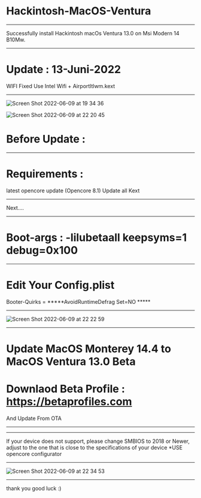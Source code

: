 # Hackintosh-MacOS-Ventura
**********************************************

Successfully install Hackintosh macOs Ventura 13.0 on Msi Modern 14 B10Mw.
**********************************************
# Update : 13-Juni-2022
WIFI Fixed Use Intel Wifi + Airportltlwm.kext 
**********************************************
![Screen Shot 2022-06-09 at 19 34 36](https://user-images.githubusercontent.com/38489058/172849644-190216c4-b13f-47ec-a072-88c95a29878a.png)

![Screen Shot 2022-06-09 at 22 20 45](https://user-images.githubusercontent.com/38489058/172883826-d2370aab-aa01-4125-b731-f0f9875b7d43.png)

# Before Update :
**********************************************
# Requirements :
latest opencore update (Opencore 8.1)
Update all Kext
**********************************************
Next....
**********************************************
# Boot-args : -lilubetaall keepsyms=1 debug=0x100 
**********************************************

# Edit Your Config.plist
Booter-Quirks = *****AvoidRuntimeDefrag Set=NO *****
**********************************************
![Screen Shot 2022-06-09 at 22 22 59](https://user-images.githubusercontent.com/38489058/172886037-dbb87173-3c7e-48b6-9adc-057fc24701bb.png)

**********************************************
# Update MacOS Monterey 14.4 to MacOS Ventura 13.0 Beta
# Downlaod Beta Profile : https://betaprofiles.com
And Update From OTA
**********************************************

**********************************************
If your device does not support, please change SMBIOS to 2018 or Newer, adjust to the one that is close to the specifications of your device
*USE opencore configurator
**********************************************
![Screen Shot 2022-06-09 at 22 34 53](https://user-images.githubusercontent.com/38489058/172891663-a846fa3b-06f1-4939-89c7-5612f9dc0755.png)
**********************************************

thank you
good luck :)
